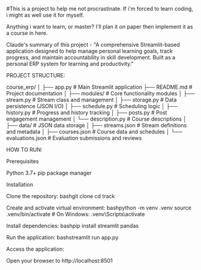 #This is a project to help me not procrastinate. If i'm forced to learn coding, i might as well use it for myself.

Anything i want to learn, or master? I'll plan it on paper then implement it as a course in here.

Claude's summary of this project - "A comprehensive Streamlit-based application designed to help manage personal learning goals, track progress, and maintain accountability in skill development. Built as a personal ERP system for learning and productivity."

PROJECT STRUCTURE:

course_erp/
│
├── app.py                    # Main Streamlit application
├── README.md                 # Project documentation
│
├── modules/                  # Core functionality modules
│   ├── stream.py            # Stream class and management
│   ├── storage.py           # Data persistence (JSON I/O)
│   ├── schedule.py          # Scheduling logic
│   ├── history.py           # Progress and history tracking
│   ├── posts.py             # Post engagement management
│   └── description.py       # Course descriptions
│
├── data/                     # JSON data storage
│   ├── streams.json         # Stream definitions and metadata
│   ├── courses.json         # Course data and schedules
│   └── evaluations.json     # Evaluation submissions and reviews

HOW TO RUN:

Prerequisites

Python 3.7+
pip package manager

Installation

Clone the repository:
bashgit clone <repository-url>
cd track

Create and activate virtual environment:
bashpython -m venv .venv
source .venv/bin/activate  # On Windows: .venv\Scripts\activate

Install dependencies:
bashpip install streamlit pandas

Run the application:
bashstreamlit run app.py

Access the application:

Open your browser to http://localhost:8501
